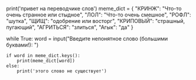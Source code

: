 print('привет на переводчике слов')
meme_dict = {
            "КРИНЖ": "Что-то очень странное или стыдное",
            "ЛОЛ": "Что-то очень смешное",
            "РОФЛ":  "шутка",
            "ЩИЩ":  "одобрение или восторг",
            "КРИПОВЫЙ":  "страшный, пугающий",
            "АГРИТЬСЯ":  "злиться",
            "Агык": "да"
            }


while True:
    word = input("Введите непонятное слово (большими буквами!): ")


    if word in meme_dict.keys():
        print(meme_dict[word])
    else:
        print('этого слово не существует')
